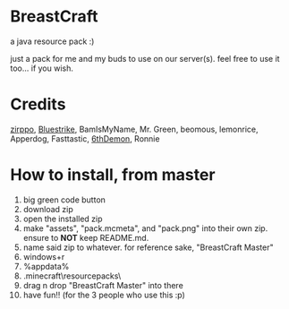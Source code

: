 # BreastCraft
a java resource pack :)

just a pack for me and my buds to use on our server(s).
feel free to use it too... if you wish.

# Credits
[zirppo](zirppo.carrd.co), [Bluestrike](bluestrike.carrd.co), BamIsMyName, Mr. Green, beomous, lemonrice, Apperdog, Fasttastic, [6thDemon](6thdemon.carrd.co), Ronnie

# How to install, from master
1) big green code button
2) download zip
3) open the installed zip
4) make "assets", "pack.mcmeta", and "pack.png" into their own zip. ensure to **NOT** keep README.md.
5) name said zip to whatever. for reference sake, "BreastCraft Master"
6) windows+r
7) %appdata%
8) \.minecraft\resourcepacks\
9) drag n drop "BreastCraft Master" into there
10) have fun!! (for the 3 people who use this :p)
